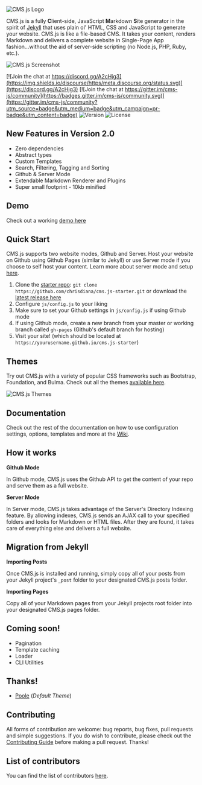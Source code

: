 ![CMS.js Logo](https://raw.githubusercontent.com/chrisdiana/cms.js/gh-pages/img/logo-md.png)

CMS.js is a fully **C**lient-side, JavaScript **M**arkdown **S**ite generator in the spirit of [Jekyll](https://github.com/jekyll/jekyll) that uses plain ol' HTML, CSS and JavaScript to generate your website. CMS.js is like a file-based CMS.
It takes your content, renders Markdown and delivers a complete website in Single-Page App fashion...without the aid of server-side scripting (no Node.js, PHP, Ruby, etc.).

![CMS.js Screenshot](https://raw.githubusercontent.com/chrisdiana/cms.js/gh-pages/img/screenshot.png)


[![Join the chat at https://discord.gg/A2cHjg3](https://img.shields.io/discourse/https/meta.discourse.org/status.svg)](https://discord.gg/A2cHjg3)
[![Join the chat at https://gitter.im/cms-js/community](https://badges.gitter.im/cms-js/community.svg)](https://gitter.im/cms-js/community?utm_source=badge&utm_medium=badge&utm_campaign=pr-badge&utm_content=badge)
![Version](https://img.shields.io/github/package-json/v/chrisdiana/cms.js.svg)
![License](https://img.shields.io/github/license/chrisdiana/cms.js.svg)

## New Features in Version 2.0

* Zero dependencies
* Abstract types
* Custom Templates
* Search, Filtering, Tagging and Sorting
* Github & Server Mode
* Extendable Markdown Renderer and Plugins
* Super small footprint - 10kb minified


## Demo

Check out a working [demo here](http://chrisdiana.github.io/cms.js/demo)


## Quick Start

CMS.js supports two website modes, Github and Server. Host your website on Github using Github Pages (similar to Jekyll) or use Server mode if you choose to self host your content. Learn more about server mode and setup [here](https://github.com/chrisdiana/cms.js/wiki/Server-Mode).

1. Clone the [starter repo](https://github.com/chrisdiana/cms.js-starter): `git clone https://github.com/chrisdiana/cms.js-starter.git` or download the [latest release here](https://github.com/chrisdiana/cms.js/releases/latest)
2. Configure `js/config.js` to your liking
3. Make sure to set your Github settings in `js/config.js` if using Github mode
4. If using Github mode, create a new branch from your master or working branch called `gh-pages` (Github's default branch for hosting)
5. Visit your site! (which should be located at `https://yourusername.github.io/cms.js-starter`)


## Themes

Try out CMS.js with a variety of popular CSS frameworks such as Bootstrap, Foundation, and Bulma. Check out all the themes [available here](https://chrisdiana.github.io/cms.js-themes).

![CMS.js Themes](./img/themes.png)


## Documentation
Check out the rest of the documentation on how to use configuration settings, options, templates and more at the [Wiki](https://github.com/chrisdiana/cms.js/wiki).


## How it works

**Github Mode**

In Github mode, CMS.js uses the Github API to get the content of your repo and serve them as a full website.

**Server Mode**

In Server mode, CMS.js takes advantage of the Server's Directory Indexing feature. By allowing indexes, CMS.js sends an AJAX call to your specified folders and looks for Markdown or HTML files.
After they are found, it takes care of everything else and delivers a full website.


## Migration from Jekyll

**Importing Posts**

Once CMS.js is installed and running, simply copy all of your posts from your Jekyll project's `_post` folder to your designated CMS.js posts folder.

**Importing Pages**

Copy all of your Markdown pages from your Jekyll projects root folder into your designated CMS.js pages folder.


## Coming soon!

* Pagination
* Template caching
* Loader
* CLI Utilities


## Thanks!

* [Poole](https://github.com/poole/poole) (*Default Theme*)


## Contributing

All forms of contribution are welcome: bug reports, bug fixes, pull requests and simple suggestions. If you do wish to contribute, please check out the [Contributing Guide](https://github.com/chrisdiana/cms.js/wiki/Contributing-Guide) before making a pull request. Thanks!


## List of contributors

You can find the list of contributors [here](https://github.com/chrisdiana/cms.js/graphs/contributors).
